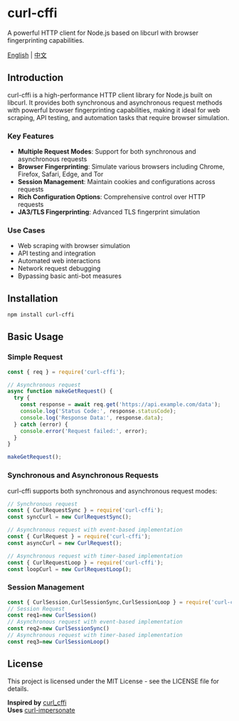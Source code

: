 # curl-cffi

A powerful HTTP client for Node.js based on libcurl with browser fingerprinting capabilities.

[English](#english) | [中文](#chinese)

<a name="english"></a>

## Introduction

curl-cffi is a high-performance HTTP client library for Node.js built on libcurl. It provides both synchronous and asynchronous request methods with powerful browser fingerprinting capabilities, making it ideal for web scraping, API testing, and automation tasks that require browser simulation.

### Key Features

- **Multiple Request Modes**: Support for both synchronous and asynchronous requests
- **Browser Fingerprinting**: Simulate various browsers including Chrome, Firefox, Safari, Edge, and Tor
- **Session Management**: Maintain cookies and configurations across requests
- **Rich Configuration Options**: Comprehensive control over HTTP requests
- **JA3/TLS Fingerprinting**: Advanced TLS fingerprint simulation

### Use Cases

- Web scraping with browser simulation
- API testing and integration
- Automated web interactions
- Network request debugging
- Bypassing basic anti-bot measures

## Installation

```bash
npm install curl-cffi
```

## Basic Usage

### Simple Request

```javascript
const { req } = require('curl-cffi');

// Asynchronous request
async function makeGetRequest() {
  try {
    const response = await req.get('https://api.example.com/data');
    console.log('Status Code:', response.statusCode);
    console.log('Response Data:', response.data);
  } catch (error) {
    console.error('Request failed:', error);
  }
}

makeGetRequest();
```



### Synchronous and Asynchronous Requests

curl-cffi supports both synchronous and asynchronous request modes:

```javascript
// Synchronous request
const { CurlRequestSync } = require('curl-cffi');
const syncCurl = new CurlRequestSync();

// Asynchronous request with event-based implementation
const { CurlRequest } = require('curl-cffi');
const asyncCurl = new CurlRequest();

// Asynchronous request with timer-based implementation
const { CurlRequestLoop } = require('curl-cffi');
const loopCurl = new CurlRequestLoop();
```

### Session Management

```javascript
const { CurlSession,CurlSessionSync,CurlSessionLoop } = require('curl-cffi');
// Session Request
const req1=new CurlSession()
// Asynchronous request with event-based implementation
const req2=new CurlSessionSync()
// Asynchronous request with timer-based implementation
const req3=new CurlSessionLoop()
```


## License

This project is licensed under the MIT License - see the LICENSE file for details. 

**Inspired by** [curl_cffi](https://github.com/lexiforest/curl_cffi)  
**Uses** [curl-impersonate](https://github.com/lexiforest/curl-impersonate)
